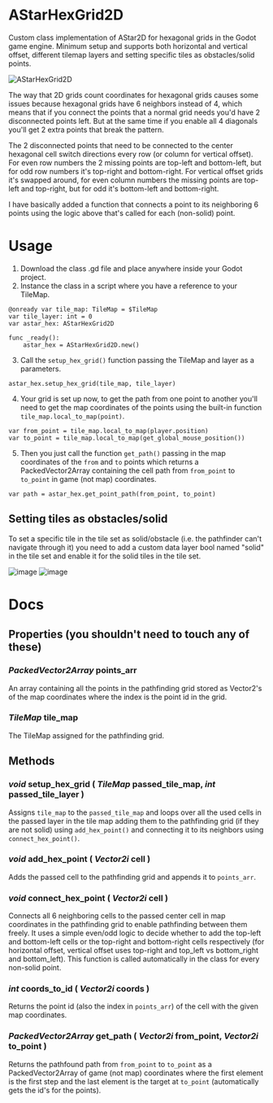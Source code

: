 # AStarHexGrid2D
Custom class implementation of AStar2D for hexagonal grids in the Godot game engine.
Minimum setup and supports both horizontal and vertical offset, different tilemap layers and setting specific tiles as obstacles/solid points.

![AStarHexGrid2D](https://github.com/OmarQurashi868/a-star-hex-grid-2d/assets/96021536/49f3e314-5f54-4e63-a6f0-469ba06043ce)

The way that 2D grids count coordinates for hexagonal grids causes some issues because hexagonal grids have 6 neighbors instead of 4, which means that if you connect the points that a normal grid needs you'd have 2 disconnected points left. But at the same time if you enable all 4 diagonals you'll get 2 extra points that break the pattern. 

The 2 disconnected points that need to be connected to the center hexagonal cell switch directions every row (or column for vertical offset). For even row numbers the 2 missing points are top-left and bottom-left, but for odd row numbers it's top-right and bottom-right. For vertical offset grids it's swapped around, for even column numbers the missing points are top-left and top-right, but for odd it's bottom-left and bottom-right.

I have basically added a function that connects a point to its neighboring 6 points using the logic above that's called for each (non-solid) point.

# Usage
1. Download the class .gd file and place anywhere inside your Godot project.
2. Instance the class in a script where you have a reference to your TileMap.
```gdscript
@onready var tile_map: TileMap = $TileMap
var tile_layer: int = 0
var astar_hex: AStarHexGrid2D

func _ready():
	astar_hex = AStarHexGrid2D.new()
```
3. Call the `setup_hex_grid()` function passing the TileMap and layer as a parameters.
```gdscript
astar_hex.setup_hex_grid(tile_map, tile_layer)
```
4. Your grid is set up now, to get the path from one point to another you'll need to get the map coordinates of the points using the built-in function `tile_map.local_to_map(point)`.
```gdscript
var from_point = tile_map.local_to_map(player.position)
var to_point = tile_map.local_to_map(get_global_mouse_position())
```
5. Then you just call the function `get_path()` passing in the map coordinates of the `from` and `to` points which returns a PackedVector2Array containing the cell path from `from_point` to `to_point` in game (not map) coordinates.
```gdscript
var path = astar_hex.get_point_path(from_point, to_point)
```

## Setting tiles as obstacles/solid
To set a specific tile in the tile set as solid/obstacle (i.e. the pathfinder can't navigate through it) you need to add a custom data layer bool named "solid" in the tile set and enable it for the solid tiles in the tile set.

![image](https://github.com/OmarQurashi868/a-star-hex-grid-2d/assets/96021536/43c84f83-8f62-4bee-94f2-d2722c9a41b8)
![image](https://github.com/OmarQurashi868/a-star-hex-grid-2d/assets/96021536/aaf30572-c8be-433c-afbc-f7b75dbf465a)

# Docs
## Properties (you shouldn't need to touch any of these)
### _PackedVector2Array_ points_arr
An array containing all the points in the pathfinding grid stored as Vector2's of the map coordinates where the index is the point id in the grid.

### _TileMap_ tile_map
The TileMap assigned for the pathfinding grid.

## Methods
### _void_ setup_hex_grid ( _TileMap_ passed_tile_map, _int_ passed_tile_layer )
Assigns `tile_map` to the `passed_tile_map` and loops over all the used cells in the passed layer in the tile map adding them to the pathfinding grid (if they are not solid) using `add_hex_point()` and connecting it to its neighbors using `connect_hex_point()`.

### _void_ add_hex_point ( _Vector2i_ cell )
Adds the passed cell to the pathfinding grid and appends it to `points_arr`.

### _void_ connect_hex_point ( _Vector2i_ cell )
Connects all 6 neighboring cells to the passed center cell in map coordinates in the pathfinding grid to enable pathfinding between them freely. It uses a simple even/odd logic to decide whether to add the top-left and bottom-left cells or the top-right and bottom-right cells respectively (for horizontal offset, vertical offset uses top-right and top_left vs bottom_right and bottom_left).
This function is called automatically in the class for every non-solid point.

### _int_ coords_to_id ( _Vector2i_ coords )
Returns the point id (also the index in `points_arr`) of the cell with the given map coordinates.

### _PackedVector2Array_ get_path ( _Vector2i_ from_point, _Vector2i_ to_point )
Returns the pathfound path from `from_point` to `to_point` as a PackedVector2Array of game (not map) coordinates where the first element is the first step and the last element is the target at `to_point` (automatically gets the id's for the points).
